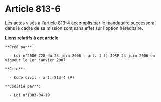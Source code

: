 # Article 813-6

Les actes visés à l'article 813-4 accomplis par le mandataire successoral dans le cadre de sa mission sont sans effet sur
l'option héréditaire.

**Liens relatifs à cet article**

	**Créé par**:

	  - Loi n°2006-728 du 23 juin 2006 - art. 1 () JORF 24 juin 2006 en vigueur le 1er janvier 2007

	**Cite**:

	  - Code civil - art. 813-4 (V)

	**Codifié par**:

	  - Loi n°1803-04-19

